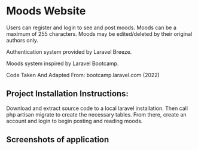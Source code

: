 # Moods Website
Users can register and login to see and post moods. Moods can be a maximum of 255 characters. Moods may be edited/deleted by their original authors only.

Authentication system provided by Laravel Breeze.

Moods system inspired by Laravel Bootcamp.

Code Taken And Adapted From: bootcamp.laravel.com (2022)

## Project Installation Instructions:

Download and extract source code to a local laravel installation. Then call php artisan migrate to create the necessary tables. From there, create an account and login to begin posting and reading moods.

## Screenshots of application

